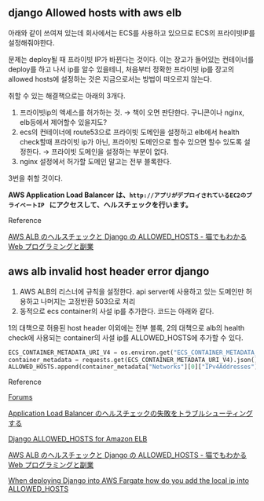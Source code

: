 ## django Allowed hosts with aws elb

아래와 같이 쓰여져 있는데 회사에서는 ECS를 사용하고 있으므로 ECS의 프라이빗IP를 설정해줘야한다.

문제는 deploy될 때 프라이빗 IP가 바뀐다는 것이다. 이는 장고가 들어있는 컨테이너를 deploy를 하고 나서 ip를 알수 있을테니, 처음부터 정확한 프라이빗 ip를 장고의 allowed hosts에 설정하는 것은 지금으로서는 방법이 떠오르지 않는다.

취할 수 있는 해결책으로는 아래의 3개다.

1. 프라이빗ip의 액세스를 허가하는 것. → 책이 오면 판단한다. 구니콘이나 nginx, elb등에서 제어할수 있을지도?
2. ecs의 컨테이너에 route53으로 프라이빗 도메인을 설정하고 elb에서 health check할때 프라이빗 ip가 아닌, 프라이빗 도메인으로 할수 있으면 할수 있도록 설정한다. → 프라이빗 도메인을 설정하는 부분이 없다.
3. nginx 설정에서 허가할 도메인 말고는 전부 블록한다.

3번을 취할 것이다.

**AWS Application Load Balancer は、`http://アプリがデプロイされているEC2のプライベートIP`
  にアクセスして、ヘルスチェックを行います。**

Reference

[AWS ALB のヘルスチェックと Django の ALLOWED_HOSTS - 猫でもわかる Web プログラミングと副業](https://www.utakata.work/entry/2021/03/24/114349)

## aws alb invalid host header error django

1. AWS ALB의 리스너에 규칙을 설정한다. api server에 사용하고 있는 도메인만 허용하고 나머지는 고정반환 503으로 처리
2. 동적으로 ecs container의 사설 ip를 추가한다. 코드는 아래와 같다.

1의 대책으로 허용된 host header 이외에는 전부 블록, 2의 대책으로 alb의 health check에 사용되는 container의 사설 ip를 ALLOWED_HOSTS에 추가할 수 있다.

```python
ECS_CONTAINER_METADATA_URI_V4 = os.environ.get("ECS_CONTAINER_METADATA_URI_V4")
container_metadata = requests.get(ECS_CONTAINER_METADATA_URI_V4).json()
ALLOWED_HOSTS.append(container_metadata["Networks"][0]["IPv4Addresses"][0])
```

Reference

[Forums](https://repost.aws/forums?origin=thread.jspa&messageID=423533)

[Application Load Balancer のヘルスチェックの失敗をトラブルシューティングする](https://aws.amazon.com/jp/premiumsupport/knowledge-center/elb-fix-failing-health-checks-alb/)

[Django ALLOWED_HOSTS for Amazon ELB](https://stackoverflow.com/questions/35858040/django-allowed-hosts-for-amazon-elb)

[AWS ALB のヘルスチェックと Django の ALLOWED_HOSTS - 猫でもわかる Web プログラミングと副業](https://www.utakata.work/entry/2021/03/24/114349)

[When deploying Django into AWS Fargate how do you add the local ip into ALLOWED_HOSTS](https://stackoverflow.com/questions/49828259/when-deploying-django-into-aws-fargate-how-do-you-add-the-local-ip-into-allowed)
